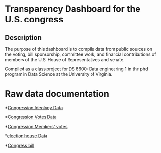 # Transparency Dashboard for the U.S. congress
## Description

The purpose of this dashboard is to compile data from public sources on the voting, bill sponsorship, committee work, and financial contributions of members of the U.S. House of Representatives and senate.

Compiled as a class project for DS 6600: Data engineering 1 in the phd program in Data Science at the University of Virginia.

# Raw data documentation

*[Congression Ideology Data](https://htmlpreview.github.io/?https://github.com/MiaHanzhangYuan/contrans2023/blob/main/Congress_Ideology.html)

*[Congression Votes Data](https://htmlpreview.github.io/?https://github.com/MiaHanzhangYuan/contrans2023/blob/main/Congress_Vote.htmll)

*[Congression Members' votes](https://htmlpreview.github.io/?https://github.com/MiaHanzhangYuan/contrans2023/blob/main/member_votes.html)

*[election house Data](https://htmlpreview.github.io/?https://github.com/MiaHanzhangYuan/contrans2023/blob/main/election%20house.html)

*[Congress bill](https://jsonhero.io/j/TNg6VGz3g7kw)
